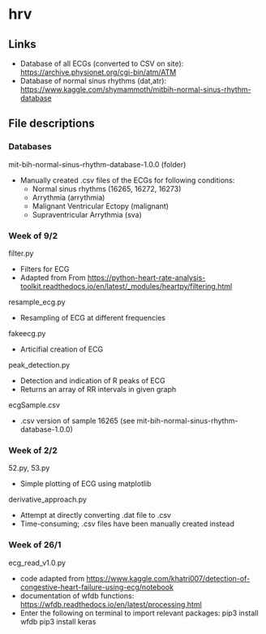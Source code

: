 # hrv

## Links
- Database of all ECGs (converted to CSV on site): https://archive.physionet.org/cgi-bin/atm/ATM
- Database of normal sinus rhythms (dat,atr): https://www.kaggle.com/shymammoth/mitbih-normal-sinus-rhythm-database

## File descriptions
### Databases
mit-bih-normal-sinus-rhythm-database-1.0.0 (folder)
- Manually created .csv files of the ECGs for following conditions:
  - Normal sinus rhythms (16265, 16272, 16273)
  - Arrythmia (arrythmia)
  - Malignant Ventricular Ectopy (malignant)
  - Supraventricular Arrythmia (sva)

### Week of 9/2
filter.py
- Filters for ECG
- Adapted from From https://python-heart-rate-analysis-toolkit.readthedocs.io/en/latest/_modules/heartpy/filtering.html

resample_ecg.py
- Resampling of ECG at different frequencies

fakeecg.py
- Articifial creation of ECG

peak_detection.py
- Detection and indication of R peaks of ECG
- Returns an array of RR intervals in given graph

ecgSample.csv
- .csv version of sample 16265 (see mit-bih-normal-sinus-rhythm-database-1.0.0)

### Week of 2/2
52.py, 53.py
- Simple plotting of ECG using matplotlib

derivative_approach.py
- Attempt at directly converting .dat file to .csv
- Time-consuming; .csv files have been manually created instead

### Week of 26/1
ecg_read_v1.0.py
- code adapted from https://www.kaggle.com/khatri007/detection-of-congestive-heart-failure-using-ecg/notebook
- documentation of wfdb functions: https://wfdb.readthedocs.io/en/latest/processing.html
- Enter the following on terminal to import relevant packages:
pip3 install wfdb
pip3 install keras
